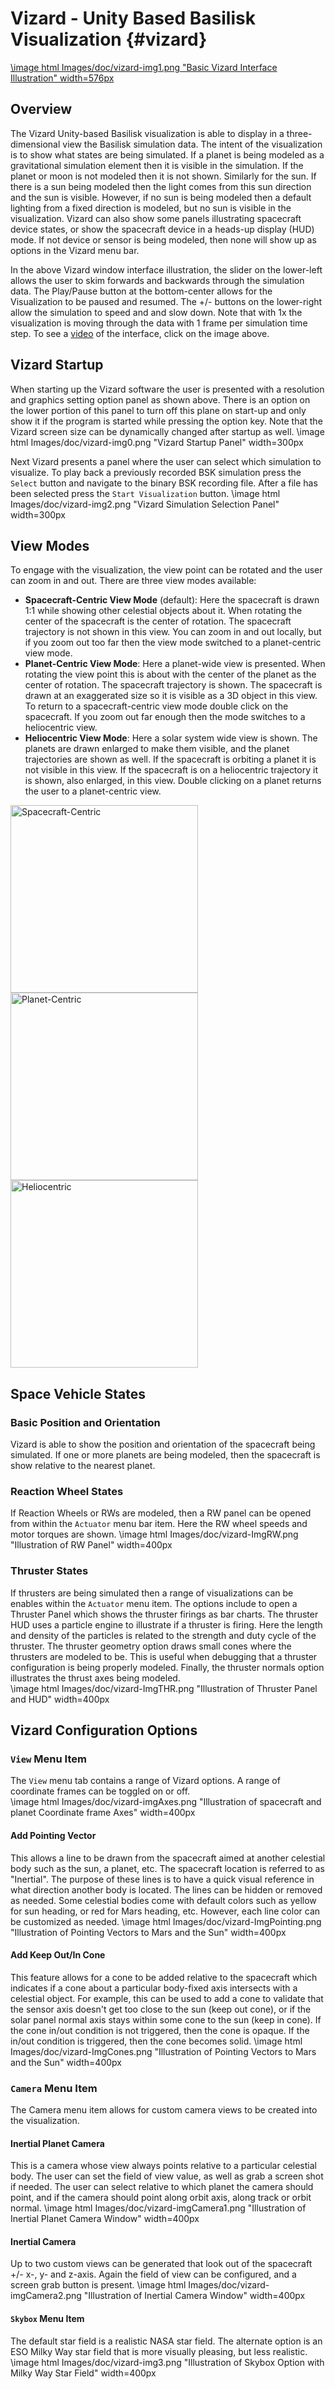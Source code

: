 # Vizard - Unity Based Basilisk Visualization  {#vizard}


<a href="https://hanspeterschaub.info/Movies/Vizard-Basic-Features.mp4">
\image html Images/doc/vizard-img1.png "Basic Vizard Interface Illustration" width=576px
</a>


## Overview
The Vizard Unity-based Basilisk visualization is able to display in a three-dimensional view the Basilisk simulation data.  The intent of the visualization is to show what states are being simulated.  If a planet is being modeled as a gravitational simulation element then it is visible in the simulation.  If the planet or moon is not modeled then it is not shown.  Similarly for the sun.  If there is a sun being modeled then the light comes from this sun direction and the sun is visible.  However, if no sun is being modeled then a default lighting from a fixed direction is modeled, but no sun is visible in the visualization. Vizard can also show some panels illustrating spacecraft device states, or show the spacecraft device in a heads-up display (HUD) mode.  If not device or sensor is being modeled, then none will show up as options in the Vizard menu bar.

In the above Vizard window interface illustration, the slider on the lower-left allows the user to skim forwards and backwards through the simulation data.  The Play/Pause button at the bottom-center allows for the Visualization to be paused and resumed.  The +/- buttons on the lower-right allow the simulation to speed and and slow down.  Note that with 1x the visualization is moving through the data with 1 frame per simulation time step.  To see a [video](https://hanspeterschaub.info/Movies/Vizard-Basic-Features.mp4) of the interface, click on the image above.

## Vizard Startup
When starting up the Vizard software the user is presented with a resolution and graphics setting option panel as shown above.  There is an option on the lower portion of this panel to turn off this plane on start-up and only show it if the program is started while pressing the option key.  Note that the Vizard screen size can be dynamically changed after startup as well.
\image html Images/doc/vizard-img0.png "Vizard Startup Panel" width=300px

Next Vizard presents a panel where the user can select which simulation to visualize.  To play back a previously recorded BSK simulation press the `Select` button and navigate to the binary BSK recording file.  After a file has been selected press the `Start Visualization` button.
\image html Images/doc/vizard-img2.png "Vizard Simulation Selection Panel" width=300px


## View Modes
To engage with the visualization, the view point can be rotated and the user can zoom in and out.  There are three view modes available:

* **Spacecraft-Centric View Mode** (default): Here the spacecraft is drawn 1:1 while showing other celestial objects about it.  When rotating the center of the spacecraft is the center of rotation. The spacecraft trajectory is not shown in this view.  You can zoom in and out locally, but if you zoom out too far then the view mode switched to a planet-centric view mode.
* **Planet-Centric View Mode**: Here a planet-wide view is presented.  When rotating the view point this is about with the center of the planet as the center of rotation. The spacecraft trajectory is shown.  The spacecraft is drawn at an exaggerated size so it is visible as a 3D object in this view.  To return to a spacecraft-centric view mode double click on the spacecraft.  If you zoom out far enough then the mode switches to a heliocentric view.
* **Heliocentric View Mode**:  Here a solar system wide view is shown.  The planets are drawn enlarged to make them visible, and the planet trajectories are shown as well.  If the spacecraft is orbiting a planet it is not visible in this view.  If the spacecraft is on a heliocentric trajectory it is shown, also enlarged, in this view.  Double clicking on a planet returns the user to a planet-centric view.


<img src="vizard-imgView1.png" width="300px" alt="Spacecraft-Centric">
<img src="vizard-imgView2.png" width="300px" alt="Planet-Centric">
<img src="vizard-imgView3.png" width="300px" alt="Heliocentric">



## Space Vehicle States
### Basic Position and Orientation
Vizard is able to show the position and orientation of the spacecraft being simulated.  If one or more planets are being modeled, then the spacecraft is show relative to the nearest planet.  

### Reaction Wheel States
If Reaction Wheels or RWs are modeled, then a RW panel can be opened from within the `Actuator` menu bar item.  Here the RW wheel speeds and motor torques are shown.
\image html Images/doc/vizard-ImgRW.png "Illustration of RW Panel" width=400px


### Thruster States
If thrusters are being simulated then a range of visualizations can be enables within the `Actuator` menu item.  The options include to open a Thruster Panel which shows the thruster firings as bar charts.  The thruster HUD uses a particle engine to illustrate if a thruster is firing.  Here the length and density of the particles is related to the strength and duty cycle of the thruster.  The thruster geometry option draws small cones where the thrusters are modeled to be.  This is useful when debugging that a thruster configuration is being properly modeled.  Finally, the thruster normals option illustrates the thrust axes being modeled.  
\image html Images/doc/vizard-ImgTHR.png "Illustration of Thruster Panel and HUD" width=400px

## Vizard Configuration Options


### `View` Menu Item
The `View` menu tab contains a range of Vizard options.  A range of coordinate frames can be toggled on or off.  
\image html Images/doc/vizard-imgAxes.png "Illustration of spacecraft and planet Coordinate frame Axes" width=400px

#### Add Pointing Vector
This allows a line to be drawn from the spacecraft aimed at another celestial body such as the sun, a planet, etc.  The spacecraft location is referred to as "Inertial".  The purpose of these lines is to have a quick visual reference in what direction another body is located.  The lines can be hidden or removed as needed.  Some celestial bodies come with default colors such as yellow for sun heading, or red for Mars heading, etc.  However, each line color can be customized as needed.
\image html Images/doc/vizard-ImgPointing.png "Illustration of Pointing Vectors to Mars and the Sun" width=400px

#### Add Keep Out/In Cone
This feature allows for a cone to be added relative to the spacecraft which indicates if a cone about a particular body-fixed axis intersects with a celestial object.  For example, this can be used to add a cone to validate that the sensor axis doesn't get too close to the sun (keep out cone), or if the solar panel normal axis stays within some cone to the sun (keep in cone).  If the cone in/out condition is not triggered, then the cone is opaque.  If the in/out condition is triggered, then the cone becomes solid.
\image html Images/doc/vizard-ImgCones.png "Illustration of Pointing Vectors to Mars and the Sun" width=400px

### `Camera` Menu Item
The Camera menu item allows for custom camera views to be created into the visualization.  

#### Inertial Planet Camera
This is a camera whose view always points relative to a particular celestial body.  The user can set the field of view value, as well as grab a screen shot if needed.  The user can select relative to which planet the camera should point, and if the camera should point along orbit axis, along track or orbit normal.
\image html Images/doc/vizard-imgCamera1.png "Illustration of Inertial Planet Camera Window" width=400px

#### Inertial Camera
Up to two custom views can be generated that look out of the spacecraft +/- x-, y- and z-axis.  Again the field of view can be configured, and a screen grab button is present.
\image html Images/doc/vizard-imgCamera2.png "Illustration of Inertial Camera Window" width=400px

#### `Skybox` Menu Item
The default star field is a realistic NASA star field.  The alternate option is an ESO Milky Way star field that is more visually pleasing, but less realistic.  
\image html Images/doc/vizard-img3.png "Illustration of Skybox Option with Milky Way Star Field" width=400px
